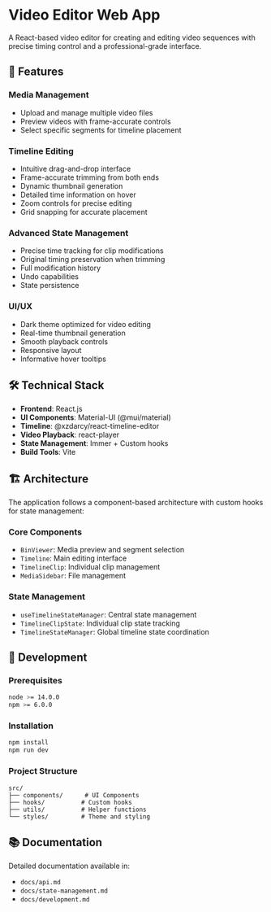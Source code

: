 # Video Editor Web App

A React-based video editor for creating and editing video sequences with precise timing control and a professional-grade interface.

## 🚀 Features

### Media Management
- Upload and manage multiple video files
- Preview videos with frame-accurate controls
- Select specific segments for timeline placement

### Timeline Editing
- Intuitive drag-and-drop interface
- Frame-accurate trimming from both ends
- Dynamic thumbnail generation
- Detailed time information on hover
- Zoom controls for precise editing
- Grid snapping for accurate placement

### Advanced State Management
- Precise time tracking for clip modifications
- Original timing preservation when trimming
- Full modification history
- Undo capabilities
- State persistence

### UI/UX
- Dark theme optimized for video editing
- Real-time thumbnail generation
- Smooth playback controls
- Responsive layout
- Informative hover tooltips

## 🛠 Technical Stack

- **Frontend**: React.js
- **UI Components**: Material-UI (@mui/material)
- **Timeline**: @xzdarcy/react-timeline-editor
- **Video Playback**: react-player
- **State Management**: Immer + Custom hooks
- **Build Tools**: Vite

## 🏗 Architecture

The application follows a component-based architecture with custom hooks for state management:

### Core Components
- `BinViewer`: Media preview and segment selection
- `Timeline`: Main editing interface
- `TimelineClip`: Individual clip management
- `MediaSidebar`: File management

### State Management
- `useTimelineStateManager`: Central state management
- `TimelineClipState`: Individual clip state tracking
- `TimelineStateManager`: Global timeline state coordination

## 🔧 Development

### Prerequisites
```bash
node >= 14.0.0
npm >= 6.0.0
```

### Installation
```bash
npm install
npm run dev
```

### Project Structure
```
src/
├── components/      # UI Components
├── hooks/          # Custom hooks
├── utils/          # Helper functions
└── styles/         # Theme and styling
```

## 📚 Documentation

Detailed documentation available in:
- `docs/api.md`
- `docs/state-management.md`
- `docs/development.md`

